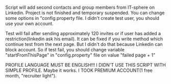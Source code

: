 Script will add second contacts and group members from IT-sphere on Linkedin.
Project is not finished and temporary suspended.
You can change some options in "config.property file. I didn't create test user, you should use your own account.

Test will fail after sending approximately 120 invites or if user has added a restriction(linkedin ask his email).
It can be fixed if you write method which continue test from the next page. But I didn't do that because Linkedin can
block account. So if test fail, you should change variable "startFromThisPage" in "config.property" file on value
"failed page + 1"

PROFILE LANGUAGE MUST BE ENGLISH!!!
I DIDN'T USE THIS SCRIPT WITH SIMPLE PROFILE. Maybe it works. I TOOK PREMIUM ACCOUNT(1 free month, "recruiter light").